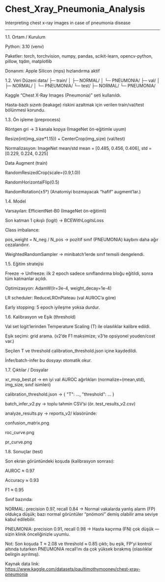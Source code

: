 # Chest_Xray_Pneumonia_Analysis
Interpreting chest x-ray images in case of pneumonia disease


-------
1.1. Ortam / Kurulum

Python: 3.10 (venv)

Paketler: torch, torchvision, numpy, pandas, scikit-learn, opencv-python, pillow, tqdm, matplotlib

Donanım: Apple Silicon (mps) hızlandırma aktif

1.2. Veri Düzeni
data/
 ├─ train/
 │   ├─ NORMAL/
 │   └─ PNEUMONIA/
 ├─ val/
 │   ├─ NORMAL/
 │   └─ PNEUMONIA/
 └─ test/
     ├─ NORMAL/
     └─ PNEUMONIA/


Kaggle “Chest X-Ray Images (Pneumonia)” seti kullanıldı.

Hasta-bazlı sızıntı (leakage) riskini azaltmak için verilen train/val/test bölünmesi korundu.

1.3. Ön işleme (preprocess)

Röntgen gri → 3 kanala kopya (ImageNet ön-eğitimle uyum)

Resize(int(img_size*1.15)) + CenterCrop(img_size) (val/test)

Normalizasyon: ImageNet mean/std
mean = [0.485, 0.456, 0.406], std = [0.229, 0.224, 0.225]

Data Augment (train)

RandomResizedCrop(scale=(0.9,1.0))

RandomHorizontalFlip(0.5)

RandomRotation(±5°)
(Anatomiyi bozmayacak “hafif” augment’lar.)

1.4. Model

Varsayılan: EfficientNet-B0 (ImageNet ön-eğitimli)

Son katman 1 çıkışlı (logit) → BCEWithLogitsLoss

Class imbalance:

pos_weight = N_neg / N_pos → pozitif sınıf (PNEUMONIA) kaybını daha ağır cezalandırır.

WeightedRandomSampler → minibatch’lerde sınıf temsili dengelendi.

1.5. Eğitim stratejisi

Freeze → Unfreeze: ilk 2 epoch sadece sınıflandırma bloğu eğitildi, sonra tüm katmanlar açıldı.

Optimizasyon: AdamW(lr=3e-4, weight_decay=1e-4)

LR scheduler: ReduceLROnPlateau (val AUROC’a göre)

Early stopping: 5 epoch iyileşme yoksa durdur.

1.6. Kalibrasyon ve Eşik (threshold)

Val set logit’lerinden Temperature Scaling (T) ile olasılıklar kalibre edildi.

Eşik seçimi: grid arama. (v2’de F1 maksimize; v3’te opsiyonel youden/cost var.)

Seçilen T ve threshold calibration_threshold.json içine kaydedildi.

İnfer/batch-infer bu dosyayı otomatik okur.

1.7. Çıktılar / Dosyalar

xr_mvp_best.pt → en iyi val AUROC ağırlıkları (normalize=(mean,std), img_size, sınıf isimleri)

calibration_threshold.json → { "T": ..., "threshold": ... }

batch_infer_v2.py → toplu tahmin CSV’si (ör. test_results_v2.csv)

analyze_results.py → reports_v2/ klasöründe:

confusion_matrix.png

roc_curve.png

pr_curve.png

1.8. Sonuçlar (test)

Son ekran görüntündeki koşuda (kalibrasyon sonrası):

AUROC ≈ 0.97

Accuracy ≈ 0.93

F1 ≈ 0.95

Sınıf bazında:

NORMAL: precision 0.97, recall 0.84
→ Normal vakalarda yanlış alarm (FP) oldukça düşük; bazı normal görüntüler “pnömoni” demiş olabilir ama seviye kabul edilebilir.

PNEUMONIA: precision 0.91, recall 0.98
→ Hasta kaçırma (FN) çok düşük — sizin klinik önceliğinizle uyumlu.

Not: Son koşuda T ≈ 2.08 ve threshold ≈ 0.85 çıktı; bu eşik, FP’yi kontrol altında tutarken PNEUMONIA recall’ını da çok yüksek bırakmış (olasılıklar belirgin ayrılmış).


Kaynak data link: https://www.kaggle.com/datasets/paultimothymooney/chest-xray-pneumonia
